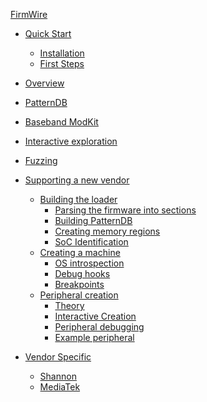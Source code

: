 [FirmWire](./README.md)

- [Quick Start]()
  - [Installation]()
  - [First Steps]()
- [Overview](OVERVIEW.md)
- [PatternDB](PATTERNDB.md)
- [Baseband ModKit](MODKIT.md)
- [Interactive exploration](INTERACTIVE.md)
- [Fuzzing](FUZZING.md)
- [Supporting a new vendor]()
  - [Building the loader]()
    - [Parsing the firmware into sections]()
    - [Building PatternDB]()
    - [Creating memory regions]()
    - [SoC Identification]()
  - [Creating a machine]()
    - [OS introspection]()
    - [Debug hooks]()
    - [Breakpoints]()
  - [Peripheral creation]()
    - [Theory]()
    - [Interactive Creation]()
    - [Peripheral debugging]()
    - [Example peripheral]()

- [Vendor Specific]()
  - [Shannon]()
  - [MediaTek]()
